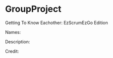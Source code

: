 # GroupProject
Getting To Know Eachother: EzScrumEzGo Edition

Names: 


Description:


Credit:




